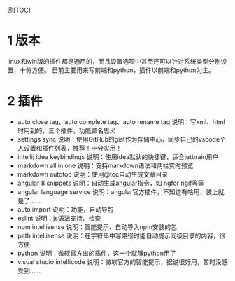 ﻿@[TOC]
# 1 版本
linux和win版的插件都是通用的，而且设置选项中甚至还可以针对系统类型分别设置，十分方便。
目前主要用来写前端和python，插件以前端和python为主。
# 2 插件
* auto close tag、auto complete tag、auto rename tag
说明：写xml、html时用到的，三个插件，功能顾名思义
* settings sync
说明：使用GitHub的gist作为存储中心，同步自己的vscode个人设置和插件列表，推荐！十分实用！
* intellij idea keybindings
说明：使用idea默认的快捷键，适合jetbrain用户
* markdown all in one
说明：支持markdown语法和两栏实时预览
* markdown autotoc
说明：使用@toc自动生成文章目录
* angular 8 snippets
说明：自动生成angular指令，如 ngfor ngif等等
* angular language service
说明：angular官方插件，不知道有啥用，装上就是了……
* auto import
说明：功能，自动导包
* eslint
说明：js语法支持、检查
* npm intellisense
说明：智能提示、自动导入npm安装的包
* path intellisense
说明：在字符串中写路径时能自动提示同级目录的内容，很方便
* python
说明：微软官方出的插件，这一个就够python用了
* visual studio intellicode
说明：微软官方的智能提示，据说很好用，暂时没感受到……
